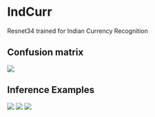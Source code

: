# IndCurr
Resnet34 trained for Indian Currency Recognition

## Confusion matrix
![](https://i.imgur.com/9loA3gh.png)

## Inference Examples 
![](https://i.imgur.com/sYqFFVv.gif)
![](https://i.imgur.com/TIODbHY.gif)
![](https://i.imgur.com/r2Zi02f.gif)
